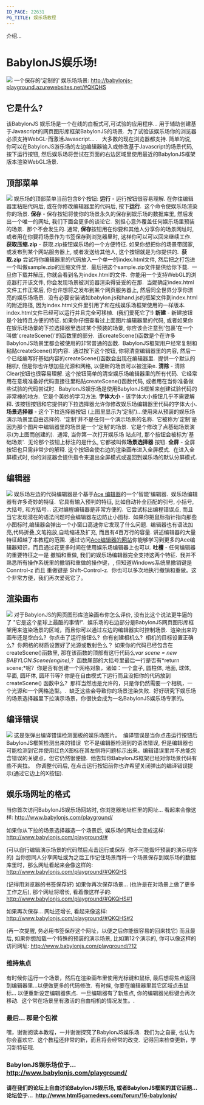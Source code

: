 ```yaml
---
ID_PAGE: 22631
PG_TITLE: 娱乐场教程
---
```

介绍...
# BabylonJS娱乐场!
![](http://urbanproductions.com/wingy/babylon/misc/playground02.jpg)
一个保存的'定制的' 娱乐场场景: http://babylonjs-playground.azurewebsites.net/#QKQHS
## 它是什么?
该BabylonJS 娱乐场是一个在线的白板式可,可试验的应用程序... 用于辅助创建基于Javascript的网页图形库框架BabylonJS的场景.&nbsp; 为了试验该娱乐场你的浏览器必须支持WebGL-而激活Javascript... .&nbsp; &nbsp;大多数的现在浏览器都支持.
简单的说, 你可以在BabylonJS游乐场的左边编辑器输入或修改基于Javascript的场景代码, 按下运行按钮, 然后娱乐场将尝试在页面的右边区域里使用最近的BabylonJS框架版本渲染WebGL场景.
## 顶部菜单
![](http://urbanproductions.com/wingy/babylon/misc/playground_tm01.jpg)
娱乐场的顶部菜单当前包含8个按钮:
**运行** - 运行按钮很容易理解. 在你往编辑器里粘贴代码后, 或在你修改编辑器里的代码后, 按下**运行**.&nbsp; 这个命令使娱乐场渲染你的场景.
**保存** - 保存按钮将使你的场景永久的保存到娱乐场的数据库里, 然后发出一个唯一的网址, 我们下面会更多的谈论它.&nbsp; 别担心意外覆盖任何娱乐场里预装的场景.&nbsp; 那个不会发生的. 通常, **保存**按钮用在你要和其他人分享你的场景网址时, 或者用在你要将场景作为书签保存到浏览器里时, 这样你可以可以回来继续工作.
**获取压缩.zip** - 获取.zip按钮娱乐场的一个方便特征. 如果你想把你的场景带回家, 或发布到某个网站服务器上, 或者发送给其他人, 这个按钮就是为你提供的.&nbsp; **获取.zip** 尝试将你编辑器里的代码放入一个单一的index.html文件, 然后把之打包进一个叫做sample.zip的压缩文件里.&nbsp; 最后把这个sample.zip文件提供给你下载.&nbsp; 一旦你下载并解压, 你就会看到名为index.html的文件.&nbsp; 你能用一个支持WebGL的浏览器打开该文件, 你会发现场景被浏览器渲染得妥妥的在那.&nbsp; 当妮确定index.html文件工作正常后, 你也许想将之发布到某个网页服务器上, 然后同全世界分享你漂亮的娱乐场场景.&nbsp; 没有必要安装诸如babylon.js和hand.js的框架文件到index.html的附近路径, 因为index.html文件里引用了和在线娱乐场框架使用的一样版本.&nbsp; index.html文件已经可以运行并且完全可移植.&nbsp; (我们爱死它了!)
**新建** - 新建按钮是个独特且方便的特征. 如果你仔细查看过上面图片编辑器里的代码, 或者如果你在娱乐场场景的下拉选择器里选过某个预装的场景, 你应该会注意到'包裹'在一个叫做'createScene()'的函数里的部分.&nbsp; 该createScene()函数是个在许多BabylonJS场景里都会被使用的非常普通的函数.&nbsp; BabylonJS框架用户经常复制和粘贴createScene()的内容.&nbsp; 通过按下这个按钮, 你将清空编辑器里的内容, 然后一个已经编写好基础内容的createScene()函数会出现在编辑器里.&nbsp; 提供一个默认的相机t, 但是你也许想加些光源和网格, 以便新的场景可以被渲染e.
**清除** - 清除Clear按钮也很容易理解. 这个按钮简单的清空娱乐场编辑器里的所有代码.&nbsp; 它经常用在意境准备好代码直接往里粘贴createScene()函数代码, 或者用在当你准备做些试验的代码尝试时.&nbsp; BabylonJS娱乐场是使用BabylonJS框架来创建试验代码的非常棒的地方.&nbsp; 它是个美妙的学习方法.
**字体大小** - 该字体大小按钮几乎不需要解释. 该按钮按钮和它提供的下拉选择器允许你修改娱乐场编辑器里代码的字体大小.
**场景选择器** - 这个下拉选择器按钮 (上图里显示为'定制')...使用来从预装的娱乐场演示场景里自由选择的.&nbsp; '定制'并不是任何一个演示场景的名称.&nbsp; 它被称为'定制'是因为那个图片中编辑器里的场景是一个'定制'的场景.&nbsp; 它是个修改了点基础场景演示(为上图而创建的).&nbsp; 通常, 当你第一次打开娱乐场 站点时, 那个按钮会被标为'基础场景'.&nbsp; 无论那个按钮上标注的是什么, 它都被叫做**场景选择器** 按钮.
**全屏** - 全屏按钮也只需非常少的解释. 这个按钮会使右边的渲染画布进入全屏模式.&nbsp; 在进入全屏模式时, 你的浏览器会提供指令来退出全屏模式或返回到娱乐场的默认分屏模式.
## 编辑器
![](http://urbanproductions.com/wingy/babylon/misc/playground_ed02.jpg)
娱乐场左边的代码编辑器是个基于[Ace 编辑器](http://ace.c9.io/)的一个'智能'编辑器.&nbsp; 娱乐场编辑器有许多奇妙的特征.&nbsp; 它具有输入预判的特征, 比如自动补全匹配的引号, 小括号, 大括号, 和方括号... 这对编程编辑器是非常方便的.&nbsp; 它尝试标出编程错误点, 而且当它发现潜在的语法问题时会编辑器左边防止小图标.&nbsp; 如果你把鼠标指针指向那些小图标时,编辑器会弹出一个小窗口高速你它发现了什么问题.&nbsp; 编辑器也有语法加亮,代码折叠,文笔拖放,自动缩进及扩充, 而且有4百万行的容量. 讲述编辑器的大量特征超越了本教程的范围.&nbsp; 通过访问[Ace编辑器的网站](http://ace.c9.io/#nav=about)你能够学习到更多的Ace编辑器知识，而且通过花更多时间在使用娱乐场编辑器上也可以.
**吐槽** - 任何编辑器的重要特征之一是 撤销和重做, 我们的娱乐场编辑器完全支持这两个特征.&nbsp; 我并不熟悉所有操作系统里的撤销和重做的操作键，, 但知道Windows系统里撤销键是Conntrol-z 而且 重做键是 Shift-Control-z.&nbsp; 你也可以多次地执行撤销和重做。这个非常方便，我们再次爱死它了。
## 渲染画布
![](http://urbanproductions.com/wingy/babylon/misc/playground_rc01.jpg)
对于BabylonJS的网页图形库渲染画布你怎么评价, 没有比这个说法更牛逼的了 "它是这个星球上最酷的事情!".&nbsp; 娱乐场的右边部分是BabylonJS网页图形库框架用来渲染场景的区域，而且你可以通过左边的编辑器实时控制场景.&nbsp; 渲染出来的画布还是空白么?&nbsp; 你点击了运行按钮么?&nbsp; 你有创建相机么?&nbsp; 相机的目标设置正确么?&nbsp; 你网格的材质设置好了光源或散射色么？
如果你的代码已经包含在createScene()函数里, 那在该函数的顶部有这行代码么*var scene = new BABYLON.Scene(engine),*?&nbsp; 函数尾部的大括号里最后一行是否有*return scene;*呢?&nbsp; 你是否有创建一个网格对象，诸如：一个盒子, 圆柱体, 地面, 球体, 平面, 圆环体, 圆环节等?
你是在自由模式下运行而且没把你的代码放到createScene() 函数中么?&nbsp; 那样当然也是允许的，只是你仍然需要一个相机，一个光源和一个网格造型。.&nbsp; 缺乏这些会导致你的场景渲染失败.&nbsp; 好好研究下娱乐场的场景选择器里下拉演示场景，你很快会成为一名BabylonJS娱乐场专家的。
## 编译错误
![](http://urbanproductions.com/wingy/babylon/misc/playground_ce01.jpg)
这是张弹出编译错误检测面板的娱乐场图片。&nbsp; 编译错误是当你点击运行按钮后BabylonJS框架检测出来的错误&nbsp; 它不是编辑器检测到的语法错误, 但是编辑器也可能检测到它并使用红色X图标在其左侧将问题标示出来。编辑错误里并不总能包含错误的关键点，但它仍然很便捷.&nbsp; 他告知你BabylonJS框架已经对你场景代码有些不爽拉。&nbsp; 你调整代码后, 在点击运行按钮前你也许希望关闭弹出的编译错误提示(通过它边上的X按钮).
## 娱乐场网址的格式
当你首次访问BabylonJS娱乐场网站时, 你浏览器地址栏里的网址... 看起来会像这样:
http://www.babylonjs.com/playground/

如果你从下拉的场景选择器选一个场景后, 娱乐场的网址会变成这样:
http://www.babylonjs.com/playground/#

(可以自行编辑演示场景的代码然后点击运行或保存. 你不可能毁坏预装的演示程序的)
当你想同人分享网址或为之后工作记住场景而将一个场景保存到娱乐场的数据库里时，那么网址看起来会像这样的:
http://www.babylonjs.com/playground/#QKQHS

(记得用浏览器的书签保存好)
如果你再次保存场景... (也许是在对场景上做了更多工作之后), 那个网址将增长, 看着像这样子的:
http://www.babylonjs.com/playground/#QKQHS#1

如果再次保存... 网址还增长, 看起来像这样:
http://www.babylonjs.com/playground/#QKQHS#2

(再一次提醒, 务必用书签保存这个网址，以便之后你能很容易的回来找它)
而且最后, 如果你想加载一个特殊的预装的演示场景, 比如第12个演示的, 你可以像这样的访问网址:
http://www.babylonjs.com/playground/?12


### 维持焦点
有时候你运行一个场景，然后在渲染画布里使用光标键和鼠标, 最后想将焦点返回到编辑器里...以便做更多的代码修改.&nbsp; 有时候, 你要在编辑器里其它区域点击鼠标... 以便重新设定编辑器焦点.&nbsp; 一旦编辑器有了新焦点, 你的编辑器光标键会再次移动.&nbsp; 这个常在场景里有激活的自由相机的情况发生。.

### 最后... 那是个包袱
嘿，谢谢阅读本教程，一并谢谢探究了BabylonJS娱乐场.&nbsp; 我们为之自豪, 也认为你会喜欢它.&nbsp; 这个教程还非常的新，而且将会经常的改变.&nbsp; 记得回来检查更新，学习新特征哦.
### BabylonJS娱乐场位于... http://www.babylonjs.com/playground/
#### 请在我们的论坛上自由讨论BabylonJS娱乐场, 或者BabylonJS框架的其它话题... 论坛位于...&nbsp; http://www.html5gamedevs.com/forum/16-babylonjs/